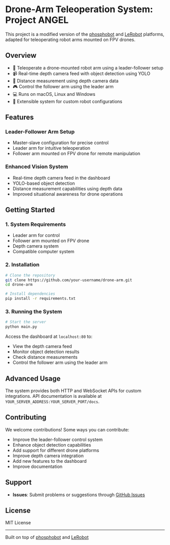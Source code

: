 # Drone-Arm Teleoperation System: Project ANGEL

This project is a modified version of the [phosphobot](https://github.com/phospho-app/phosphobot) and [LeRobot](https://github.com/lerobot/lerobot) platforms, adapted for teleoperating robot arms mounted on FPV drones.



## Overview

- 🤖 Teleoperate a drone-mounted robot arm using a leader-follower setup
- 📹 Real-time depth camera feed with object detection using YOLO
- 📏 Distance measurement using depth camera data
- 🎮 Control the follower arm using the leader arm
- 💻 Runs on macOS, Linux and Windows
- 🔧 Extensible system for custom robot configurations

## Features

### Leader-Follower Arm Setup
- Master-slave configuration for precise control
- Leader arm for intuitive teleoperation
- Follower arm mounted on FPV drone for remote manipulation

### Enhanced Vision System
- Real-time depth camera feed in the dashboard
- YOLO-based object detection
- Distance measurement capabilities using depth data
- Improved situational awareness for drone operations

## Getting Started

### 1. System Requirements
- Leader arm for control
- Follower arm mounted on FPV drone
- Depth camera system
- Compatible computer system

### 2. Installation

```bash
# Clone the repository
git clone https://github.com/your-username/drone-arm.git
cd drone-arm

# Install dependencies
pip install -r requirements.txt
```

### 3. Running the System

```bash
# Start the server
python main.py
```

Access the dashboard at `localhost:80` to:
- View the depth camera feed
- Monitor object detection results
- Check distance measurements
- Control the follower arm using the leader arm

## Advanced Usage

The system provides both HTTP and WebSocket APIs for custom integrations. API documentation is available at `YOUR_SERVER_ADDRESS:YOUR_SERVER_PORT/docs`.

## Contributing

We welcome contributions! Some ways you can contribute:
- Improve the leader-follower control system
- Enhance object detection capabilities
- Add support for different drone platforms
- Improve depth camera integration
- Add new features to the dashboard
- Improve documentation

## Support

- **Issues**: Submit problems or suggestions through [GitHub Issues](https://github.com/your-username/drone-arm/issues)

## License

MIT License

---

Built on top of [phosphobot](https://github.com/phospho-app/phosphobot) and [LeRobot](https://github.com/lerobot/lerobot)
